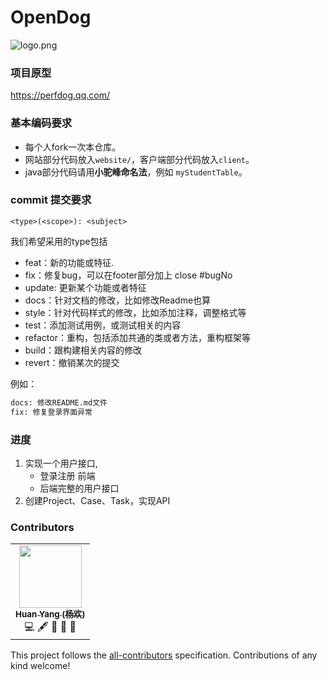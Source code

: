 # OpenDog

![logo.png](https://github.com/SheepHuan/OpenDog/blob/main/res/logo.png)

### 项目原型

https://perfdog.qq.com/

### 基本编码要求

- 每个人fork一次本仓库。
- 网站部分代码放入`website/`，客户端部分代码放入`client`。
- java部分代码请用**小驼峰命名法**，例如 `myStudentTable`。



### commit 提交要求

```
<type>(<scope>): <subject>
```

我们希望采用的type包括

- feat：新的功能或特征.
- fix：修复bug，可以在footer部分加上 close #bugNo
- update: 更新某个功能或者特征
- docs：针对文档的修改，比如修改Readme也算
- style：针对代码样式的修改，比如添加注释，调整格式等
- test：添加测试用例，或测试相关的内容
- refactor：重构，包括添加共通的类或者方法，重构框架等
- build：跟构建相关内容的修改
- revert：撤销某次的提交

例如：

```bash
docs: 修改README.md文件
fix: 修复登录界面异常
```





### 进度

1. 实现一个用户接口,
    - 登录注册 前端
    - 后端完整的用户接口
2. 创建Project、Case、Task，实现API







### Contributors

<!-- ALL-CONTRIBUTORS-LIST:START - Do not remove or modify this section -->
<!-- prettier-ignore-start -->
<!-- markdownlint-disable -->

<table>
  <tr>
    <td align="center"><a href="https://github.com/SheepHuan"><img src="https://avatars.githubusercontent.com/u/48245110?v=4?s=100" width="100px;" alt=""/><br /><sub><b>Huan Yang (杨欢)</b></sub></a><br /><a title="Code">💻</a> <a  title="Content">🖋</a> <a title="Documentation">📖</a> <a  title="Reviewed Pull Requests">👀</a> <a title="Design">🎨</a> </td>   
  </tr>
</table>


<!-- markdownlint-restore -->
<!-- prettier-ignore-end -->

<!-- ALL-CONTRIBUTORS-LIST:END -->

This project follows the [all-contributors](https://github.com/all-contributors/all-contributors) specification. Contributions of any kind welcome!


